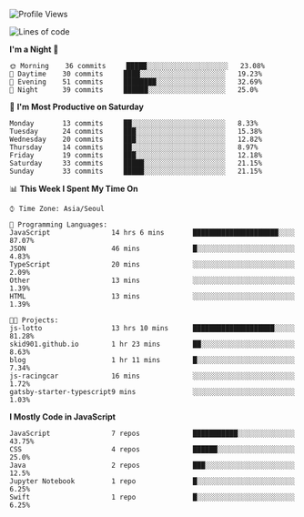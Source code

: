 <!--START_SECTION:waka-->
![Profile Views](http://img.shields.io/badge/Profile%20Views-1-blue)

![Lines of code](https://img.shields.io/badge/From%20Hello%20World%20I%27ve%20Written-139394%20lines%20of%20code-blue)

**I'm a Night 🦉** 

```text
🌞 Morning    36 commits     █████░░░░░░░░░░░░░░░░░░░░   23.08% 
🌆 Daytime    30 commits     ████░░░░░░░░░░░░░░░░░░░░░   19.23% 
🌃 Evening    51 commits     ████████░░░░░░░░░░░░░░░░░   32.69% 
🌙 Night      39 commits     ██████░░░░░░░░░░░░░░░░░░░   25.0%

```
📅 **I'm Most Productive on Saturday** 

```text
Monday       13 commits     ██░░░░░░░░░░░░░░░░░░░░░░░   8.33% 
Tuesday      24 commits     ███░░░░░░░░░░░░░░░░░░░░░░   15.38% 
Wednesday    20 commits     ███░░░░░░░░░░░░░░░░░░░░░░   12.82% 
Thursday     14 commits     ██░░░░░░░░░░░░░░░░░░░░░░░   8.97% 
Friday       19 commits     ███░░░░░░░░░░░░░░░░░░░░░░   12.18% 
Saturday     33 commits     █████░░░░░░░░░░░░░░░░░░░░   21.15% 
Sunday       33 commits     █████░░░░░░░░░░░░░░░░░░░░   21.15%

```


📊 **This Week I Spent My Time On** 

```text
⌚︎ Time Zone: Asia/Seoul

💬 Programming Languages: 
JavaScript               14 hrs 6 mins       █████████████████████░░░░   87.07% 
JSON                     46 mins             █░░░░░░░░░░░░░░░░░░░░░░░░   4.83% 
TypeScript               20 mins             ░░░░░░░░░░░░░░░░░░░░░░░░░   2.09% 
Other                    13 mins             ░░░░░░░░░░░░░░░░░░░░░░░░░   1.39% 
HTML                     13 mins             ░░░░░░░░░░░░░░░░░░░░░░░░░   1.39%

🐱‍💻 Projects: 
js-lotto                 13 hrs 10 mins      ████████████████████░░░░░   81.28% 
skid901.github.io        1 hr 23 mins        ██░░░░░░░░░░░░░░░░░░░░░░░   8.63% 
blog                     1 hr 11 mins        █░░░░░░░░░░░░░░░░░░░░░░░░   7.34% 
js-racingcar             16 mins             ░░░░░░░░░░░░░░░░░░░░░░░░░   1.72% 
gatsby-starter-typescript9 mins              ░░░░░░░░░░░░░░░░░░░░░░░░░   1.03%

```

**I Mostly Code in JavaScript** 

```text
JavaScript               7 repos             ███████████░░░░░░░░░░░░░░   43.75% 
CSS                      4 repos             ██████░░░░░░░░░░░░░░░░░░░   25.0% 
Java                     2 repos             ███░░░░░░░░░░░░░░░░░░░░░░   12.5% 
Jupyter Notebook         1 repo              █░░░░░░░░░░░░░░░░░░░░░░░░   6.25% 
Swift                    1 repo              █░░░░░░░░░░░░░░░░░░░░░░░░   6.25%

```



<!--END_SECTION:waka-->
